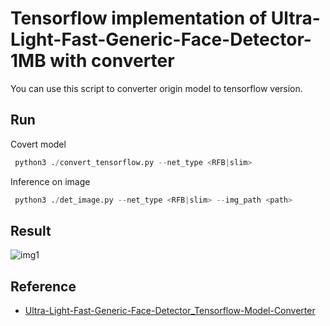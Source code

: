 # Tensorflow implementation of Ultra-Light-Fast-Generic-Face-Detector-1MB with converter

You can use this script to converter origin model to tensorflow version.

## Run
Covert model
```Python
 python3 ./convert_tensorflow.py --net_type <RFB|slim>
```

Inference on image
```Python
 python3 ./det_image.py --net_type <RFB|slim> --img_path <path>
```

## Result
![img1](https://github.com/jason9075/Ultra-Light-Fast-Generic-Face-Detector_Tensorflow-Model-Converter/blob/master/imgs/test_output_RFB.jpg)

## Reference
- [Ultra-Light-Fast-Generic-Face-Detector_Tensorflow-Model-Converter](https://github.com/jason9075/Ultra-Light-Fast-Generic-Face-Detector_Tensorflow-Model-Converter)
